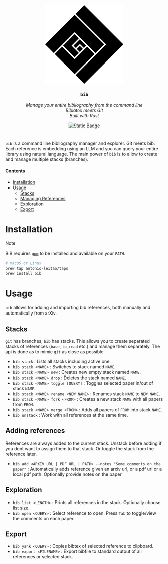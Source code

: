 <p align="center">
  <img src='assets/logo.svg' width='250px' align="center"></img>
</p>

<div align="center">
<h3 max-width='200px' align="center"><code>bib</code></h3>
  <p><i>Manage your entire bibliography from the command line<br/>
  Biblatex meets Git<br/>
  Built with Rust</i><br/></p>
  <p>
   <img alt="Static Badge" src="https://img.shields.io/badge/homebrew-black?style=for-the-badge&logo=homebrew&logoColor=white">

  </p>
</div>

#

`bib` is a command line bibliography manager and explorer. Git meets bib.
Each reference is embedding using an LLM and you can query your entire library using natural language.
The main power of `bib` is to allow to create and manage multiple stacks (branches).

#### Contents

- [Installation](#installation)
- [Usage](#usage)
  - [Stacks](#stacks)
  - [Managing References](#managing-references)
  - [Exploration](#exploration)
  - [Export](#export)

# Installation

> [!NOTE]
> BIB requires [`gum`](https://github.com/charmbracelet/gum) to be installed and available on your `PATH`.

```bash
# macOS or Linux
brew tap antonio-leitao/taps
brew install bib
```

# Usage

`bib` allows for adding and importing bib references, both manually and automatically from arXiv.

## Stacks

`git` has branches, `bib` has stacks.
This allows you to create separated stacks of references (`base`, `to_read` etc.) and manage them separately.
The api is done as to mimic `git` as close as possible

- `bib stack` : Lists all stacks including active one.
- `bib stack <NAME>` : Switches to stack named `NAME`.
- `bib stack <NAME> new` : Creates new empty stack named `NAME`.
- `bib stack <NAME> drop` : Deletes the stack named `NAME`.
- `bib stack <NAME> toggle [QUERY]` : Toggles selected paper in/out of stack `NAME`.
- `bib stack <NAME> rename <NEW NAME>` : Renames stack `NAME` to `NEW NAME`.
- `bib stack <NAME> fork <FROM>` : Creates a new stack `NAME` with all papers from `FROM`.
- `bib stack <NAME> merge <FROM>` : Adds all papers of `FROM` into stack `NAME`.
- `bib unstack` : Work with all references at the same time.

## Adding references

References are always added to the current stack.
Unstack before adding if you dont want to assign them to that stack.
Or toggle the stack from the reference later.

- `bib add <ARXIV URL | PDF URL | PATH> --notes "Some comments on the paper"` : Automatically adds reference given an arxiv url, or a pdf url or a local pdf path.
  Optionally provide notes on the paper

## Exploration

- `bib list <LENGTH>` : Prints all references in the stack. Optionally choose list size.
- `bib open <QUERY>` : Select reference to open. Press `Tab` to toggle/view the comments on each paper.

## Export

- `bib yank <QUERY>` : Copies bibtex of selected reference to clipboard.
- `bib export <FILENAME>` : Export bibfile to standard output of all references or selected stack.
